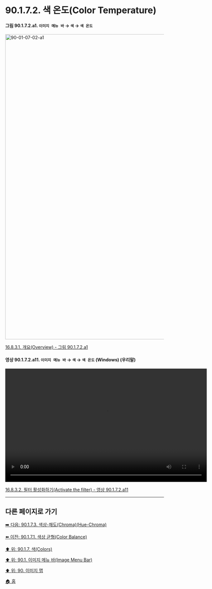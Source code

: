 # 90.1.7.2. 색 온도(Color Temperature)

<a id="90-01-07-02-a1"></a>

#### 그림 90.1.7.2.a1. `이미지 메뉴 바` → `색` → `색 온도`
<img width="916" height="970" alt="90-01-07-02-a1" src="https://github.com/user-attachments/assets/7b835362-daba-4cfa-9b3e-60b21fa08d2f" />

[16.8.3.1. 개요(Overview) - 그림 90.1.7.2.a1](./16-08-03-01-overview.md#90-01-07-02-a1)

<a id="90-01-07-02-a11"></a>

#### 영상 90.1.7.2.a11. `이미지 메뉴 바` → `색` → `색 온도` (Windows) (우리말)
<video controls="controls" width="640" height="360" src="https://github.com/user-attachments/assets/5adb0f7e-68db-4ea8-95a0-0a1b36127645"></video>

[16.8.3.2. 필터 활성화하기(Activate the filter) - 영상 90.1.7.2.a11](./16-08-03-02-activate_the_filter.md#90-01-07-02-a11)

***

## 다른 페이지로 가기

[➡️ 다음: 90.1.7.3. 색상-채도(Chroma)(Hue-Chroma)](./90-01-07-03-hue_chroma.md)

[⬅️ 이전: 90.1.7.1. 색상 균형(Color Balance)](./90-01-07-01-color_balance.md)

[⬆️ 위: 90.1.7. 색(Colors)](./90-01-07-00-colors.md)

[⬆️ 위: 90.1. 이미지 메뉴 바(Image Menu Bar)](./90-01-00-image-menu-bar.md)

[⬆️ 위: 90. 이미지 맵](./90-00-image-map.md)

[🏠 홈](./00-home.md)